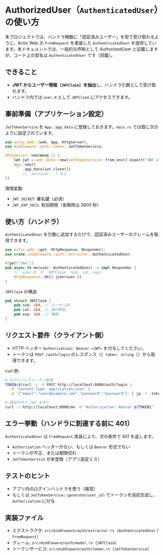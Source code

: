 # AuthorizedUser（`AuthenticatedUser`）の使い方

本プロジェクトでは、ハンドラ関数に「認証済みユーザー」を型で受け取れるように、Actix Web の `FromRequest` を実装した `AuthenticatedUser` を提供しています。本ドキュメントでは、一般的な呼称として AuthorizedUser と記載しますが、コード上の型名は `AuthenticatedUser` です（同義）。

## できること
- **JWT からユーザー情報（`JWTClaim`）を抽出**し、ハンドラ引数として受け取れます。
- ハンドラ内では `user.0` として `JWTClaim` にアクセスできます。

## 事前準備（アプリケーション設定）
`JwtTokenService` を `App::app_data` に登録しておきます。`main.rs` では既に次のように設定されています。

```rust
use actix_web::{web, App, HttpServer};
use middleware::auth::token::JwtTokenService;

HttpServer::new(move || {
    let jwt = web::Data::new(JwtTokenService::from_env().expect("JWT config"));
    App::new()
        .app_data(jwt.clone())
        // .service(...) など
})
```

環境変数:
- `JWT_SECRET`: 署名鍵（必須）
- `JWT_EXP_SECS`: 有効期限（省略時は 3600 秒）

## 使い方（ハンドラ）
`AuthenticatedUser` を引数に追加するだけで、認証済みユーザーのクレームを取得できます。

```rust
use actix_web::{get, HttpResponse, Responder};
use crate::middleware::auth::extractor::AuthenticatedUser;

#[get("/me")]
pub async fn me(user: AuthenticatedUser) -> impl Responder {
    // `user.0` が `JWTClaim`（sub, iat, exp）
    HttpResponse::Ok().json(user.0)
}
```

`JWTClaim` の構造:

```rust
pub struct JWTClaim {
    pub sub: i64, // ユーザーID
    pub iat: i64, // 発行時刻
    pub exp: i64, // 期限
}
```

## リクエスト要件（クライアント側）
- HTTP ヘッダー `Authorization: Bearer <JWT>` を付与してください。
- トークンは `POST /auth/login` のレスポンス（`{ token: string }`）から取得できます。

curl 例:

```bash
# ログインしてトークン取得
TOKEN=$(curl -s -X POST http://localhost:8080/auth/login \
  -H 'Content-Type: application/json' \
  -d '{"email":"user@example.com","password":"password"}' | jq -r .token)

# 認証付きで /me を叩く
curl -i http://localhost:8080/me -H "Authorization: Bearer ${TOKEN}"
```

## エラー挙動（ハンドラに到達する前に 401）
`AuthenticatedUser` は `FromRequest` 実装により、次の条件で 401 を返します。
- `Authorization` ヘッダーがない、もしくは `Bearer` 形式でない
- トークンが不正、または期限切れ
- `JwtTokenService` が未登録（アプリ設定ミス）

## テストのヒント
- アプリ内のログインハンドラを使う（推奨）
- もしくは `JwtTokenService::generate(user_id)` でトークンを自前生成し、`Authorization` に付与

## 実装ファイル
- エクストラクタ: `src/middleware/auth/extractor.rs`（`AuthenticatedUser` / `FromRequest`）
- クレーム: `src/middleware/auth/model.rs`（`JWTClaim`）
- トークンサービス: `src/middleware/auth/token.rs`（`JwtTokenService`）


